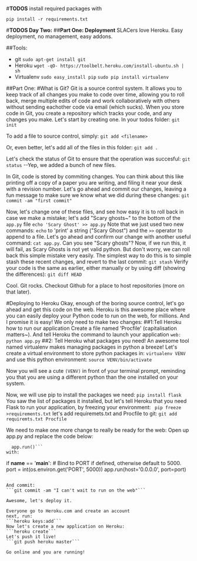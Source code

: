 #__TODOS__
install required packages with
```
pip install -r requirements.txt
```

#__TODOS Day Two:__
##__Part One: Deployment__
SLACers love Heroku. Easy deployment, no management, easy addons.

##Tools:
* git
```sudo apt-get install git```
* Heroku
```wget -qO- https://toolbelt.heroku.com/install-ubuntu.sh | sh```
* Virtualenv
```sudo easy_install pip```
```sudo pip install virtualenv```

##Part One:
#What is Git?
Git is a source control system. It allows you to keep track of all changes you make to code over time, allowing you to roll back, merge multiple edits of code and work collaboratively with others without sending eachother code via email (which sucks).
When you store code in Git, you create a repository which tracks your code, and any changes you make.
Let's start by creating one.
In your todos folder:
```git init```

To add a file to source control, simply:
```git add <filename>```

Or, even better, let's add all of the files in this folder:
```git add .```

Let's check the status of Git to ensure that the operation was succesful:
```git status```
--Yep,  we added a bunch of new files.

In Git, code is stored by commiting changes. You can think about this like printing off a copy of a paper you are writing, and filing it near your desk with a revision number.
Let's go ahead and commit our changes, leaving a fun message to make sure we know what we did during these changes:
```git commit -am "first commit"```

Now, let's change one of these files, and see how easy it is to roll back in case we make a mistake; let's add "Scary ghosts~" to the bottom of the `app.py` file
```echo 'Scary Ghost' >> app.py```
Note that we just used two new commands: `echo` to 'print' a string ("Scary Ghost") and the `>>` operator to append to a file. Let's go ahead and confirm our change with another useful command: `cat app.py`. Can you see "Scary ghosts"?
Now, if we run this, it will fail, as Scary Ghosts is not yet valid python. But don't worry, we can roll back this simple mistake very easily.
The simplest way to do this is to simple stash these recent changes, and revert to the last commit:
```git stash```
Verify your code is the same as earlier, either manually or by using diff (showing the differences):
```git diff HEAD```

Cool. Git rocks. Checkout Github for a place to host repositories (more on that later).

#Deploying to Heroku
Okay, enough of the boring source control, let's go ahead and get this code on the web.
Heroku is this awesome place where you can easily deploy your Python code to run on the web, for millions. 
And I promise it is easy! We only need to make two changes:
##1:Tell Heroku how to run our application
Create a file named 'Procfile' (capitalisation matters~). And tell Heroku the command to launch your application `web: python app.py`
##2: Tell Heroku what packages you need!
An awesome tool named virtualenv makes managing packages in python a breeze! 
Let's create a virtual environment to store python packages in:
```virtualenv VENV```
and use this python environment: ```source VENV/bin/activate```

Now you will see a cute `(VENV)` in front of your terminal prompt, reminding you that you are using a different python than the one installed on your system.

Now, we will use pip to install the packages we need:
`pip install flask`
You saw the list of packages it installed, but let's tell Heroku that you need Flask to run your application, by freezing your environment:
``` pip freeze >requirements.txt```
let's add requiremets.txt and Procfile to git:
```git add requiremts.txt Procfile```

We need to make one more change to really be ready for the web:
Open up app.py and replace the code below:

```if __name__ == '__main__':
  app.run()```
with:
```
if __name__ == '__main__':
    # Bind to PORT if defined, otherwise default to 5000.
    port = int(os.environ.get('PORT', 5000))
    app.run(host='0.0.0.0', port=port)
```

And commit:
```git commit -am "I can't wait to run on the web"```

Awesome, let's deploy it.

Everyone go to Heroku.com and create an account
next, run:
```heroku keys:add```
Now let's create a new application on Heroku:
```heroku create```
Let's push it live!
```git push heroku master```

Go online and you are running!

